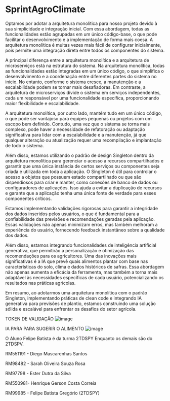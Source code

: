 # SprintAgroClimate

Optamos por adotar a arquitetura monolítica para nosso projeto devido à sua simplicidade e integração inicial. Com essa abordagem, todas as funcionalidades estão agrupadas em um único código-base, o que pode facilitar o desenvolvimento e a implementação de forma mais coesa. A arquitetura monolítica é muitas vezes mais fácil de configurar inicialmente, pois permite uma integração direta entre todos os componentes do sistema.

A principal diferença entre a arquitetura monolítica e a arquitetura de microserviços está na estrutura do sistema. Na arquitetura monolítica, todas as funcionalidades estão integradas em um único código, o que simplifica o desenvolvimento e a coordenação entre diferentes partes do sistema no início. No entanto, conforme o sistema cresce, a manutenção e a escalabilidade podem se tornar mais desafiadoras. Em contraste, a arquitetura de microserviços divide o sistema em serviços independentes, cada um responsável por uma funcionalidade específica, proporcionando maior flexibilidade e escalabilidade.

A arquitetura monolítica, por outro lado, mantém tudo em um único código, o que pode ser vantajoso para equipes pequenas ou projetos com um escopo bem definido. Contudo, uma vez que o sistema se torna mais complexo, pode haver a necessidade de refatoração ou adaptação significativa para lidar com a escalabilidade e a manutenção, já que qualquer alteração ou atualização requer uma recompilação e implantação de todo o sistema.

Além disso, estamos utilizando o padrão de design Singleton dentro da arquitetura monolítica para gerenciar o acesso a recursos compartilhados e garantir que uma única instância de certos serviços ou componentes seja criada e utilizada em toda a aplicação. O Singleton é útil para controlar o acesso a objetos que possuem estado compartilhado ou que são dispendiosos para criar e manter, como conexões de banco de dados ou configuradores de aplicações. Isso ajuda a evitar a duplicação de recursos e garante que a aplicação tenha uma única fonte de verdade para esses componentes críticos.

Estamos implementando validações rigorosas para garantir a integridade dos dados inseridos pelos usuários, o que é fundamental para a confiabilidade das previsões e recomendações geradas pela aplicação. Essas validações não apenas minimizam erros, mas também melhoram a experiência do usuário, fornecendo feedback instantâneo sobre a qualidade dos dados.

Além disso, estamos integrando funcionalidades de inteligência artificial generativa, que permitirão a personalização e otimização das recomendações para os agricultores. Uma das inovações mais significativas é a IA que prevê quais alimentos plantar com base nas características do solo, clima e dados históricos de safras. Essa abordagem não apenas aumenta a eficácia da ferramenta, mas também a torna mais adaptável às necessidades específicas de cada usuário, potencializando os resultados nas práticas agrícolas.

Em resumo, ao adotarmos uma arquitetura monolítica com o padrão Singleton, implementando práticas de clean code e integrando IA generativa para previsões de plantio, estamos construindo uma solução sólida e escalável para enfrentar os desafios do setor agrícola.

TOKEN DE VALIDAÇÃO
![image](https://github.com/user-attachments/assets/7c771765-2a20-425d-948d-de3507976bd0)

IA PARA PARA SUGERIR O ALIMENTO
![image](https://github.com/user-attachments/assets/16541045-b0af-482e-8259-56ba51164405)


O Aluno Felipe Batista é da turma 2TDSPY Enquanto os demais são do 2TDSPV.

RM551191 - Diego Mascarenhas Santos

RM98482 - Sarah Oliveira Souza Rosa

RM97798 - Ester Dutra da Silva

RM550981- Henrique Gerson Costa Correia

RM99985 - Felipe Batista Gregório (2TDSPY)
